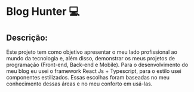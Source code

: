 # Blog Hunter :computer:

## Descrição: 

Este projeto tem como objetivo apresentar o meu lado profissional ao mundo da tecnologia e, além disso, demonstrar os meus projetos de programação (Front-end, Back-end e Mobile). Para o desenvolvimento do meu blog eu usei o framework React Js + Typescript, para o estilo usei componentes estilizados. Essas escolhas foram baseadas no meu conhecimento dessas áreas e no meu conforto em usá-las.